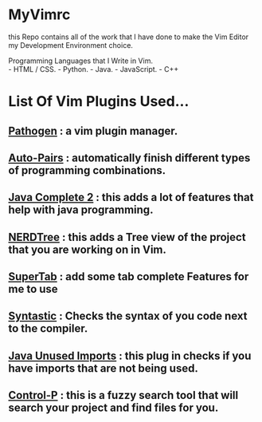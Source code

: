 # MyVimrc
this Repo contains all of the work that I have done to make the Vim Editor my Development Environment choice.

Programming Languages that I Write in Vim.<br/>
	- HTML / CSS.
	- Python.
	- Java.
	- JavaScript.
	- C++

<h1>List Of Vim Plugins Used...</h1>
<h2><a href="https://github.com/tpope/vim-pathogen.git">Pathogen</a> : a vim plugin manager.</h2>

<h2><a href="https://github.com/jiangmiao/auto-pairs.git">Auto-Pairs</a> : automatically finish different types of programming combinations.</h2>

<h2><a href="https://github.com/artur-shaik/vim-javacomplete2">Java Complete 2</a> : this adds a lot of features that help with java programming.</h2>

<h2><a href="https://github.com/scrooloose/nerdtree.git">NERDTree</a> : this adds a Tree view of the project that you are working on in Vim.</h2>

<h2><a href="https://github.com/ervandew/supertab.git">SuperTab</a> : add some tab complete Features for me to use</h2>

<h2><a href="https://github.com/scrooloose/syntastic.git">Syntastic</a> : Checks the syntax of you code next to the compiler.</h2>

<h2><a href="https://github.com/akhaku/vim-java-unused-imports.git">Java Unused Imports</a> : this plug in checks if you have imports that are not being used.</h2>

<h2><a href="https://github.com/ctrlpvim/ctrlp.vim.git">Control-P</a> : this is a fuzzy search tool that will search your project and find files for you. </h2>

